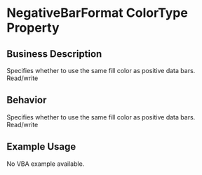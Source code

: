 # NegativeBarFormat ColorType Property

## Business Description
Specifies whether to use the same fill color as positive data bars. Read/write

## Behavior
Specifies whether to use the same fill color as positive data bars. Read/write

## Example Usage
No VBA example available.